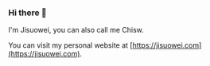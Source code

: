 ### Hi there 👋

I'm Jisuowei, you can also call me Chisw.

You can visit my personal website at [https://jisuowei.com](https://jisuowei.com).

